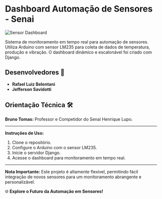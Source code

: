 # Dashboard Automação de Sensores - Senai

![Sensor Dashboard](https://sp.senai.br/images/senai.svg)

Sistema de monitoramento em tempo real para automação de sensores. Utiliza Arduino com sensor LM235 para coleta de dados de temperatura, produção e vibração. O dashboard dinâmico e escalonável foi criado com Django.

## Desenvolvedores 🚀
- **Rafael Luiz Belentani**
- **Jefferson Savidotti**

## Orientação Técnica 🛠️
**Bruno Tomas:** Professor e Competidor do Senai Henrique Lupo.

---

**Instruções de Uso:**
1. Clone o repositório.
2. Configure o Arduino com o sensor LM235.
3. Inicie o servidor Django.
4. Acesse o dashboard para monitoramento em tempo real.

---

**Nota Importante:**
Este projeto é altamente flexível, permitindo fácil integração de novos sensores para um monitoramento abrangente e personalizável.

🌐 **Explore o Futuro da Automação em Sensores!**
